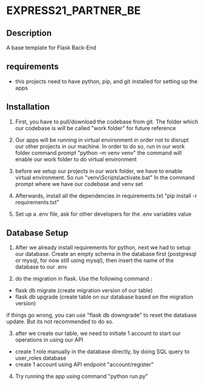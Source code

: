 # EXPRESS21_PARTNER_BE

## Description
A base template for Flask Back-End

## requirements
- this projects need to have python, pip, and git installed for setting up the apps

## Installation
1. First, you have to pull/download the codebase from git. The folder which our codebase is will be called "work folder" for future reference

2. Our apps will be running in virtual environment in order not to disrupt our other projects in our machine. In order to do so, run in our work folder command prompt
"python -m venv venv"
the command will enable our work folder to do virtual environment

3. before we setup our projects in our work folder, we have to enable virtual environment. So run
"venv\Scripts\activate.bat"
In the command prompt where we have our codebase and venv set

4. Afterwards, install all the dependencies in requirements.txt
"pip install -r requirements.txt"

5. Set up a .env file, ask for other developers for the .env variables value

## Database Setup

1. After we already install requirements for python, next we had to setup our database. Create an empty schema in the database first (postgresql or mysql, for now still using mysql), then insert the name of the database to our .env

2. do the migration in flask. Use the following command :
- flask db migrate (create migration version of our table)
- flask db upgrade (create table on our database based on the migration version)

if things go wrong, you can use "flask db downgrade" to reset the database update. But its not recommended to do so.

3. after we create our table, we need to initiate 1 account to start our operations in using our API
- create 1 role manually in the database directly, by doing SQL query to user_roles database
- create 1 account using API endpoint "account/register"

4. Try running the app using command
"python run.py"
